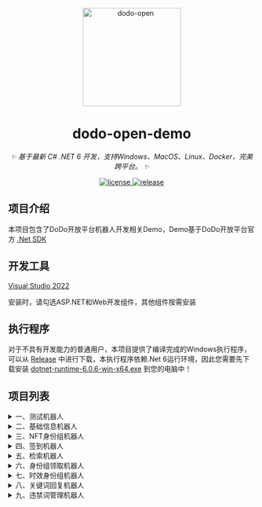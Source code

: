 
<p align="center">
  <a href="https://open.imdodo.com">
    <img src="https://open.imdodo.com/images/hero.png" width="200" height="200" alt="dodo-open">
  </a>
</p>

<div align="center">

  # dodo-open-demo

  _✨ 基于最新 C# .NET 6 开发，支持Windows、MacOS、Linux、Docker，完美跨平台。 ✨_

  <a href="https://github.com/Rhyheart/dodo-open-demo/blob/main/LICENSE">
    <img src="https://img.shields.io/github/license/Rhyheart/dodo-open-demo" alt="license">
  </a>
  <a href="https://github.com/Rhyheart/dodo-open-demo/releases">
    <img src="https://img.shields.io/github/v/release/Rhyheart/dodo-open-demo?color=blueviolet&include_prereleases"
      alt="release">
  </a>

</div>


## 项目介绍

本项目包含了DoDo开放平台机器人开发相关Demo，Demo基于DoDo开放平台官方 [.Net SDK](https://github.com/dodo-open/dodo-open-net)


## 开发工具

[Visual Studio 2022](https://visualstudio.microsoft.com/zh-hans/vs/)

安装时，请勾选ASP.NET和Web开发组件，其他组件按需安装


## 执行程序

对于不具有开发能力的普通用户，本项目提供了编译完成的Windows执行程序，可以从 [Release](https://github.com/Rhyheart/dodo-open-demo/releases) 中进行下载，本执行程序依赖.Net 6运行环境，因此您需要先下载安装 [dotnet-runtime-6.0.6-win-x64.exe](https://download.visualstudio.microsoft.com/download/pr/7989338b-8ae9-4a5d-8425-020148016812/c26361fde7f706279265a505b4d1d93a/dotnet-runtime-6.0.6-win-x64.exe) 到您的电脑中！


## 项目列表

<details>
<summary>一、测试机器人</summary>

#### 项目地址

[DoDo.Open.Test](https://github.com/Rhyheart/dodo-open-demo/tree/main/src/DoDo.Open.Test)

#### 项目介绍

本机器人项目用于测试DoDo开放平台相关接口，包含大量SDK自带的测试用例

#### 使用步骤

0、[视频教程](https://www.bilibili.com/video/BV1wB4y1x7qH?p=1)

1、访问 [DoDo开放平台](https://open.imdodo.com/go/introduction/deployment.html)，按照教程创建机器人，获取机器人的`ClientId`和`Token`

2、将机器人拉入测试群

3、下载解压执行程序

4、维护 [配置文件](https://github.com/Rhyheart/dodo-open-demo/blob/main/src/DoDo.Open.Test/appsettings.json)

5、启动程序

6、测试群内发送`菜单`指令即可查看所有测试功能

</details>

<details>
<summary>二、基础信息机器人</summary>

#### 项目地址

[DoDo.Open.Info](https://github.com/Rhyheart/dodo-open-demo/tree/main/src/DoDo.Open.Info)

#### 项目介绍

本机器人项目用于获取DoDo群相关基础信息，包含 [获取群信息](https://open.imdodo.com/dev/api/island.html#%E8%8E%B7%E5%8F%96%E7%BE%A4%E4%BF%A1%E6%81%AF)、[获取频道列表](https://open.imdodo.com/dev/api/channel.html#%E8%8E%B7%E5%8F%96%E9%A2%91%E9%81%93%E5%88%97%E8%A1%A8)、[获取身份组列表](https://open.imdodo.com/dev/api/role.html#%E8%8E%B7%E5%8F%96%E8%BA%AB%E4%BB%BD%E7%BB%84%E5%88%97%E8%A1%A8) 等功能

#### 使用步骤

0、[视频教程](https://www.bilibili.com/video/BV1wB4y1x7qH?p=2)

1、创建机器人

2、将机器人拉入测试群

3、下载解压执行程序

2、维护 [配置文件](https://github.com/Rhyheart/dodo-open-demo/blob/main/src/DoDo.Open.Info/appsettings.json)

3、启动程序

4、通过程序控制台可获取到DoDo群相关基础信息

</details>

<details>
<summary>三、NFT身份组机器人</summary>

#### 项目地址
  
[DoDo.Open.NftRole](https://github.com/Rhyheart/dodo-open-demo/tree/main/src/DoDo.Open.NftRole)

#### 项目介绍

本机器人项目用于实现NFT身份组领取功能，用户通过对NFT身份组领取消息添加对应表情反应，从而获取对应身份组

#### 使用步骤

0、[视频教程](https://www.bilibili.com/video/BV1wB4y1x7qH?p=3)

1、创建机器人

2、将机器人拉入测试群

3、下载解压执行程序

4、维护 [配置文件](https://github.com/Rhyheart/dodo-open-demo/blob/main/src/DoDo.Open.NftRole/appsettings.json)，对于`ChannelId`和`RoleId`，请从`基础信息机器人`中获取

5、启动程序

6、前往测试频道领取对应身份组

</details>

<details>
<summary>四、签到机器人</summary>

#### 项目地址

[DoDo.Open.Sign](https://github.com/Rhyheart/dodo-open-demo/tree/main/src/DoDo.Open.Sign)

#### 项目介绍

本机器人项目用于实现用户签到相关功能，包含签到、查询、转账

#### 使用步骤

0、[视频教程](https://www.bilibili.com/video/BV1wB4y1x7qH?p=4)

1、创建机器人

2、将机器人拉入测试群

3、下载解压执行程序

4、维护 [配置文件](https://github.com/Rhyheart/dodo-open-demo/blob/main/src/DoDo.Open.Sign/appsettings.json)

5、启动程序

6、测试群内发送`签到`、`查询`、`转账 @成员 金额`指令即可，所有指令均可通过修改配置文件实现自定义

</details>


<details>
<summary>五、检索机器人</summary>

#### 项目地址

[DoDo.Open.Search](https://github.com/Rhyheart/dodo-open-demo/tree/main/src/DoDo.Open.Search)

#### 项目介绍

本机器人项目用于实现各类资源检索

#### 使用步骤

0、[视频教程](https://www.bilibili.com/video/BV1wB4y1x7qH?p=5)

1、创建机器人

2、将机器人拉入测试群

3、下载解压执行程序

4、维护 [配置文件](https://github.com/Rhyheart/dodo-open-demo/blob/main/src/DoDo.Open.Search/appsettings.json)

5、启动程序

6、测试群内发送`百科 关键词`即可

</details>


<details>
<summary>六、身份组领取机器人</summary>

#### 项目地址

[DoDo.Open.RoleReceive](https://github.com/Rhyheart/dodo-open-demo/tree/main/src/DoDo.Open.RoleReceive)

#### 项目介绍

本机器人项目用于实现身份组领取功能，用户通过对身份组领取消息添加对应表情反应，从而获取对应身份组

#### 使用步骤

0、[视频教程](https://www.bilibili.com/video/BV1wB4y1x7qH?p=6)

1、创建机器人

2、将机器人拉入测试群

3、下载解压执行程序

4、维护 [配置文件](https://github.com/Rhyheart/dodo-open-demo/blob/main/src/DoDo.Open.RoleReceive/appsettings.json)，对于`ChannelId`和`RoleId`，请从`基础信息机器人`中获取

5、启动程序

6、前往测试频道领取对应身份组

</details>


<details>
<summary>七、时效身份组机器人</summary>

#### 项目地址

[DoDo.Open.AgingRole](https://github.com/Rhyheart/dodo-open-demo/tree/main/src/DoDo.Open.AgingRole)

#### 项目介绍

本机器人项目用于实现时效身份组功能，管理员通过指令给予用户对应时效的身份组，到期后，会自动下掉

#### 使用步骤

0、[视频教程](https://www.bilibili.com/video/BV1wB4y1x7qH?p=7)

1、创建机器人

2、将机器人拉入测试群

3、下载解压执行程序

4、维护 [配置文件](https://github.com/Rhyheart/dodo-open-demo/blob/main/src/DoDo.Open.AgingRole/appsettings.json)

5、启动程序

6、测试群内发送`周卡@用户 身份组名称`、`月卡@用户 身份组名称`指令即可，所有指令均可通过修改配置文件实现自定义

</details>


<details>
<summary>八、关键词回复机器人</summary>

#### 项目地址

[DoDo.Open.AgingRole](https://github.com/Rhyheart/dodo-open-demo/tree/main/src/DoDo.Open.KeyWordReply)

#### 项目介绍

本机器人项目用于实现关键词回复功能

#### 使用步骤

0、[视频教程](https://www.bilibili.com/video/BV1wB4y1x7qH?p=8)

1、创建机器人

2、将机器人拉入测试群

3、下载解压执行程序

4、维护 [配置文件](https://github.com/Rhyheart/dodo-open-demo/blob/main/src/DoDo.Open.KeyWordReply/appsettings.json)

5、启动程序

6、测试群内发送`你是谁`、`为什么`等指令即可，所有关键词均可通过修改配置文件实现自定义

</details>


<details>
<summary>九、违禁词管理机器人</summary>

#### 项目地址

[DoDo.Open.ProhibitWordManage](https://github.com/Rhyheart/dodo-open-demo/tree/main/src/DoDo.Open.ProhibitWordManage)

#### 项目介绍

本机器人项目用于实现违禁词管理，用户群内触发违禁词时，机器人会撤回其发言，并进行相应的禁言处罚

#### 使用步骤

0、[视频教程](https://www.bilibili.com/video/BV1wB4y1x7qH?p=9)

1、创建机器人

2、将机器人拉入测试群

3、下载解压执行程序

4、维护 [配置文件](https://github.com/Rhyheart/dodo-open-demo/blob/main/src/DoDo.Open.ProhibitWordManage/appsettings.json)

5、启动程序

6、测试群内发送`草泥马`、`请联系`等指令即可，所有违禁词均可通过修改配置文件实现自定义

</details>
